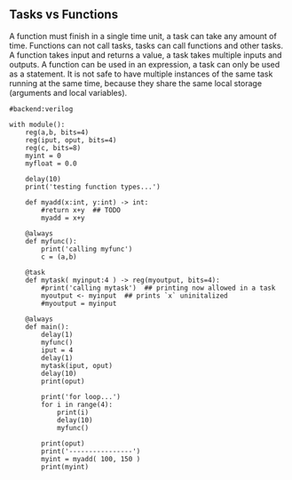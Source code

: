 Tasks vs Functions
------------------
A function must finish in a single time unit, a task can take any amount of time.
Functions can not call tasks, tasks can call functions and other tasks.
A function takes input and returns a value, a task takes multiple inputs and outputs.
A function can be used in an expression, a task can only be used as a statement.
It is not safe to have multiple instances of the same task running at the same time,
because they share the same local storage (arguments and local variables).

```rusthon
#backend:verilog

with module():
	reg(a,b, bits=4)
	reg(iput, oput, bits=4)
	reg(c, bits=8)
	myint = 0
	myfloat = 0.0

	delay(10)
	print('testing function types...')

	def myadd(x:int, y:int) -> int:
		#return x+y  ## TODO
		myadd = x+y

	@always
	def myfunc():
		print('calling myfunc')
		c = (a,b)

	@task
	def mytask( myinput:4 ) -> reg(myoutput, bits=4):
		#print('calling mytask')  ## printing now allowed in a task
		myoutput <- myinput  ## prints `x` uninitalized
		#myoutput = myinput

	@always
	def main():
		delay(1)
		myfunc()
		iput = 4
		delay(1)
		mytask(iput, oput)
		delay(10)
		print(oput)

		print('for loop...')
		for i in range(4):
			print(i)
			delay(10)
			myfunc()

		print(oput)
		print('----------------')
		myint = myadd( 100, 150 )
		print(myint)



```